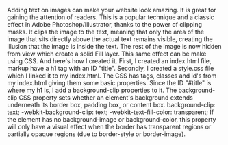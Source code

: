 Adding text on images can make your website look amazing. It is great for gaining the attention of readers. This is a popular technique and a classic effect in Adobe Photoshop/Illustrator, thanks to the power of clipping masks. It clips the image to the text, meaning that only the area of the image that sits directly above the actual text remains visible, creating the illusion that the image is inside the text. The rest of the image is now hidden from view which create a solid Fill layer. This same effect can be make using CSS. And here's how I created it. First, I created an index.html file, markup have a h1 tag with an ID "title". Secondly, I created a style.css file which I linked it to my index.html. The CSS has tags, classes and id's from my index.html giving them some basic properties. Since the ID "#title" is where my h1 is, I add a background-clip properties to it. The background-clip CSS property sets whether an element's background extends underneath its border box, padding box, or content box.  background-clip: text;  -webkit-background-clip: text;  -webkit-text-fill-color: transparent;  If the element has no background-image or background-color, this property will only have a visual effect when the border has transparent regions or partially opaque regions (due to border-style or border-image).
